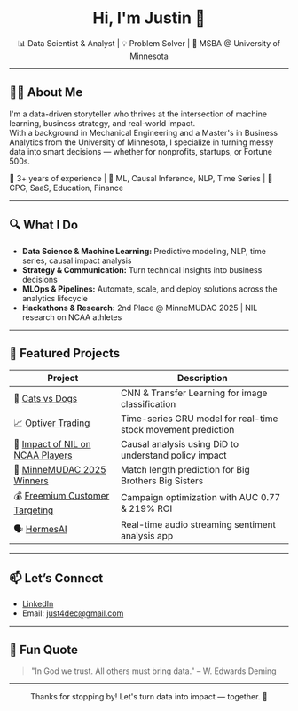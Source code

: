 <h1 align="center">Hi, I'm Justin 👋</h1>

<p align="center">
  📊 Data Scientist & Analyst | 💡 Problem Solver | 🧠 MSBA @ University of Minnesota  
</p>

---

## 👨‍💻 About Me

I'm a data-driven storyteller who thrives at the intersection of machine learning, business strategy, and real-world impact.  
With a background in Mechanical Engineering and a Master's in Business Analytics from the University of Minnesota, I specialize in turning messy data into smart decisions — whether for nonprofits, startups, or Fortune 500s.

🧠 3+ years of experience | 🎯 ML, Causal Inference, NLP, Time Series | 💼 CPG, SaaS, Education, Finance

---

## 🔍 What I Do

- **Data Science & Machine Learning:** Predictive modeling, NLP, time series, causal impact analysis
- **Strategy & Communication:** Turn technical insights into business decisions
- **MLOps & Pipelines:** Automate, scale, and deploy solutions across the analytics lifecycle
- **Hackathons & Research:** 2nd Place @ MinneMUDAC 2025 | NIL research on NCAA athletes

---

## 🚀 Featured Projects

| Project | Description |
|--------|-------------|
| 🐶 [Cats vs Dogs](https://github.com/blacckbeard4/CatsnDogs) | CNN & Transfer Learning for image classification |
| 📈 [Optiver Trading](https://github.com/blacckbeard4/Optiver_Trading-/tree/main) | Time-series GRU model for real-time stock movement prediction |
| 🏀 [Impact of NIL on NCAA Players](https://github.com/blacckbeard4/NcaaDid) | Causal analysis using DiD to understand policy impact |
| 🤝 [MinneMUDAC 2025 Winners](https://github.com/blacckbeard4/minnemudac) | Match length prediction for Big Brothers Big Sisters |
| 💰 [Freemium Customer Targeting](https://github.com/blacckbeard4/fremiumcompany) | Campaign optimization with AUC 0.77 & 219% ROI |
| 🗣️ [HermesAI](https://github.com/blacckbeard4/Hermes.ai/tree/main) | Real-time audio streaming sentiment analysis app |

---

## 📫 Let’s Connect

- [LinkedIn](https://www.linkedin.com/in/justin4)  
- Email: just4dec@gmail.com

---

## 🧠 Fun Quote

> "In God we trust. All others must bring data." – W. Edwards Deming

---

<p align="center">Thanks for stopping by! Let's turn data into impact — together. 🚀</p>
